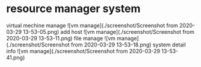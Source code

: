 # resource manager system
virtual mechine manage
![vm manage](./screenshot/Screenshot from 2020-03-29 13-53-05.png)
add host
![vm manage](./screenshot/Screenshot from 2020-03-29 13-53-11.png)
file manage
![vm manage](./screenshot/Screenshot from 2020-03-29 13-53-18.png)
system detail info
![vm manage](./screenshot/Screenshot from 2020-03-29 13-53-41.png)